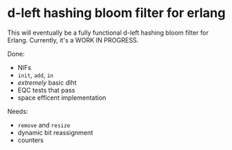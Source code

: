 # d-left hashing bloom filter for erlang

This will eventually be a fully functional d-left hashing bloom filter
for Erlang. Currently, it's a WORK IN PROGRESS.

Done:

- NIFs
- `init`, `add`, `in`
- *extremely* basic dlht
- EQC tests that pass
- space efficent implementation

Needs:

- `remove` and `resize`
- dynamic bit reassignment
- counters
